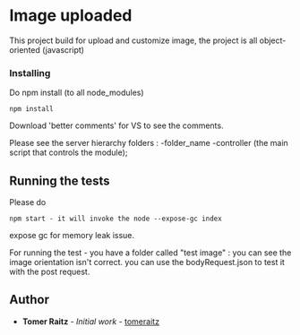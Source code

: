 # Image uploaded

This project build for upload and customize image, the project is all object-oriented (javascript)

### Installing

Do npm install (to all node_modules)

```
npm install
```

Download 'better comments' for VS to see the comments.

Please see the server hierarchy folders :
-folder_name
    -controller (the main script that controls the module);

## Running the tests

Please do 

```
npm start - it will invoke the node --expose-gc index
```

expose gc for memory leak issue.

For running the test - you have a folder called "test image" :
you can see the image orientation isn't correct.
you can use the bodyRequest.json to test it with the post request.

## Author
* **Tomer Raitz** - *Initial work* - [tomeraitz](https://github.com/tomeraitz)


